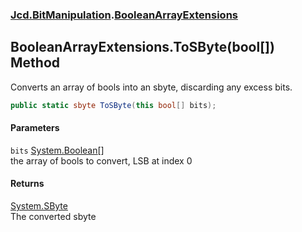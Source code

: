 ### [Jcd.BitManipulation](Jcd_BitManipulation.md 'Jcd.BitManipulation').[BooleanArrayExtensions](Jcd_BitManipulation_BooleanArrayExtensions.md 'Jcd.BitManipulation.BooleanArrayExtensions')
## BooleanArrayExtensions.ToSByte(bool[]) Method
Converts an array of bools into an sbyte, discarding any excess bits.  
```csharp
public static sbyte ToSByte(this bool[] bits);
```
#### Parameters
<a name='Jcd_BitManipulation_BooleanArrayExtensions_ToSByte(bool__)_bits'></a>
`bits` [System.Boolean](https://docs.microsoft.com/en-us/dotnet/api/System.Boolean 'System.Boolean')[[]](https://docs.microsoft.com/en-us/dotnet/api/System.Array 'System.Array')  
the array of bools to convert, LSB at index 0
  
#### Returns
[System.SByte](https://docs.microsoft.com/en-us/dotnet/api/System.SByte 'System.SByte')  
The converted sbyte
